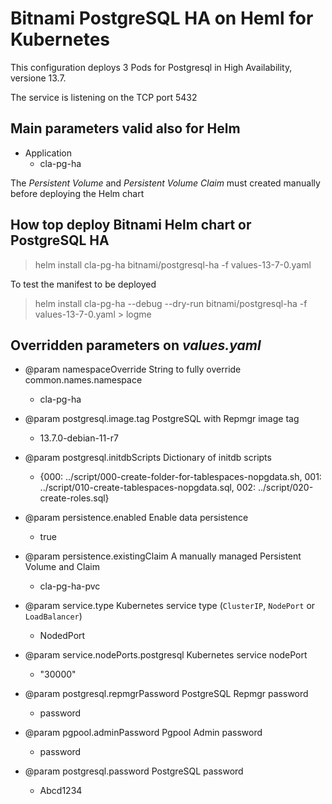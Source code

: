 # Bitnami PostgreSQL HA on Heml for Kubernetes

This configuration deploys 3 Pods for Postgresql in High Availability, versione 13.7.

The service is listening on the TCP port 5432

## Main parameters valid also for Helm

- Application
	+ cla-pg-ha

The _Persistent Volume_ and _Persistent Volume Claim_ must created manually before deploying the Helm chart


## How top deploy Bitnami Helm chart or PostgreSQL HA

> helm install cla-pg-ha bitnami/postgresql-ha -f values-13-7-0.yaml

To test the manifest to be deployed

> helm install cla-pg-ha --debug --dry-run bitnami/postgresql-ha -f values-13-7-0.yaml > logme

## Overridden parameters on _values.yaml_

- @param namespaceOverride String to fully override common.names.namespace
	+ cla-pg-ha
	
- @param postgresql.image.tag PostgreSQL with Repmgr image tag
	+ 13.7.0-debian-11-r7

- @param postgresql.initdbScripts Dictionary of initdb scripts
	+ {000: ../script/000-create-folder-for-tablespaces-nopgdata.sh, 001: ../script/010-create-tablespaces-nopgdata.sql, 002: ../script/020-create-roles.sql}

- @param persistence.enabled Enable data persistence
	+ true

- @param persistence.existingClaim A manually managed Persistent Volume and Claim
	+ cla-pg-ha-pvc


- @param service.type Kubernetes service type (`ClusterIP`, `NodePort` or `LoadBalancer`)
	+ NodedPort

- @param service.nodePorts.postgresql Kubernetes service nodePort
	+ "30000"

- @param postgresql.repmgrPassword PostgreSQL Repmgr password
	+ password
	
- @param pgpool.adminPassword Pgpool Admin password
	+ password

- @param postgresql.password PostgreSQL password
	+ Abcd1234



